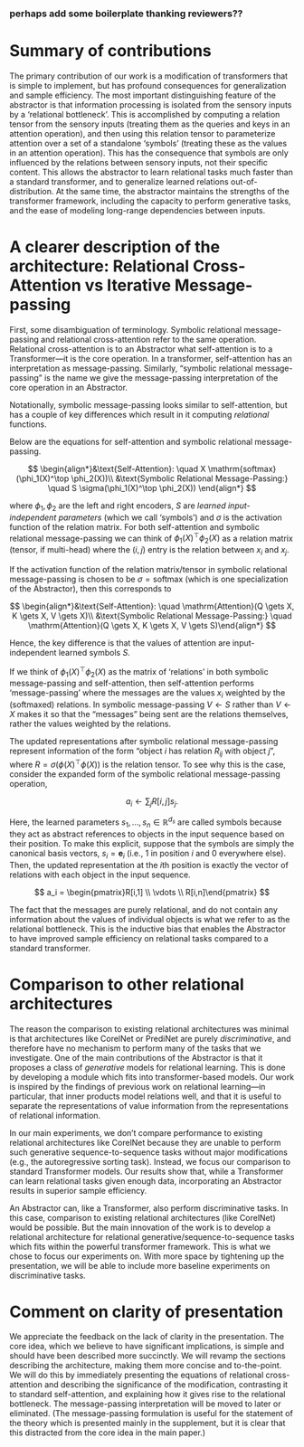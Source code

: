### perhaps add some boilerplate thanking reviewers??

# Summary of contributions

The primary contribution of our work is a modification of transformers that is simple to implement, but has profound consequences for generalization and sample efficiency. The most important distinguishing feature of the abstractor is that information processing is isolated from the sensory inputs by a ‘relational bottleneck’. This is accomplished by computing a relation tensor from the sensory inputs (treating them as the queries and keys in an attention operation), and then using this relation tensor to parameterize attention over a set of a standalone ‘symbols’ (treating these as the values in an attention operation). This has the consequence that symbols are only influenced by the relations between sensory inputs, not their specific content. This allows the abstractor to learn relational tasks much faster than a standard transformer, and to generalize learned relations out-of-distribution. At the same time, the abstractor maintains the strengths of the transformer framework, including the capacity to perform generative tasks, and the ease of modeling long-range dependencies between inputs.

# A clearer description of the architecture: Relational Cross-Attention vs Iterative Message-passing

First, some disambiguation of terminology. Symbolic relational message-passing and relational cross-attention refer to the same operation. Relational cross-attention is to an Abstractor what self-attention is to a Transformer—it is the core operation. In a transformer, self-attention has an interpretation as message-passing. Similarly, “symbolic relational message-passing” is the name we give the message-passing interpretation of the core operation in an Abstractor.

Notationally, symbolic message-passing looks similar to self-attention, but has a couple of key differences which result in it computing *relational* functions.

Below are the equations for self-attention and symbolic relational message-passing.

$$
\begin{align*}&\text{Self-Attention}: \quad X \mathrm{softmax}(\phi_1(X)^\top \phi_2(X))\\ &\text{Symbolic Relational Message-Passing:} \quad S \sigma(\phi_1(X)^\top \phi_2(X)) \end{align*}
$$

where $\phi_1, \phi_2$ are the left and right encoders, $S$ are *learned input-independent parameters* (which we call ‘symbols’) and $\sigma$ is the activation function of the relation matrix. For both self-attention and symbolic relational message-passing we can think of $\phi_1(X)^\top \phi_2(X)$ as a relation matrix (tensor, if multi-head) where the $(i,j)$ entry is the relation between $x_i$ and $x_j$.

If the activation function of the relation matrix/tensor in symbolic relational message-passing is chosen to be $\sigma = \mathrm{softmax}$ (which is one specialization of the Abstractor), then this corresponds to

$$
\begin{align*}&\text{Self-Attention}: \quad \mathrm{Attention}(Q \gets X, K \gets X, V \gets X)\\ &\text{Symbolic Relational Message-Passing:} \quad \mathrm{Attention}(Q \gets X, K \gets X, V \gets S)\end{align*}
$$

Hence, the key difference is that the values of attention are input-independent learned symbols $S$. 

If we think of $\phi_1(X)^\top \phi_2(X)$ as the matrix of ‘relations’ in both symbolic message-passing and self-attention, then self-attention performs ‘message-passing’ where the messages are the values $x_i$ weighted by the (softmaxed) relations. In symbolic message-passing $V \gets S$ rather than $V \gets X$ makes it so that the “messages” being sent are the relations themselves, rather the values weighted by the relations.

The updated representations after symbolic relational message-passing represent information of the form “object $i$ has relation $R_{ij}$ with object $j$”, where $R = \sigma(\phi(X)^\top \phi(X))$ is the relation tensor. To see why this is the case, consider the expanded form of the symbolic relational message-passing operation,

$$
a_i \gets \sum_{j} R[i,j] s_j.
$$

Here, the learned parameters $s_1, \ldots, s_n \in {\mathbb R}^{d_s}$ are called symbols because they act as abstract references to objects in the input sequence based on their position. To make this explicit, suppose that the symbols are simply the canonical basis vectors, $s_i = \mathbf{e}_i$ (i.e., 1 in position $i$ and 0 everywhere else). Then, the updated representation at the $i$th position is exactly the vector of relations with each object in the input sequence.

$$
a_i = \begin{pmatrix}R[i,1] \\ \vdots \\ R[i,n]\end{pmatrix}
$$

The fact that the messages are purely relational, and do not contain any information about the values of individual objects is what we refer to as the relational bottleneck. This is the inductive bias that enables the Abstractor to have improved sample efficiency on relational tasks compared to a standard transformer.

# Comparison to other relational architectures

The reason the comparison to existing relational architectures was minimal is that architectures like CorelNet or PrediNet are purely *discriminative*, and therefore have no mechanism to perform many of the tasks that we investigate. One of the main contributions of the Abstractor is that it proposes a class of *generative* models for relational learning. This is done by developing a module which fits into transformer-based models. Our work is inspired by the findings of previous work on relational learning—in particular, that inner products model relations well, and that it is useful to separate the representations of value information from the representations of relational information.

In our main experiments, we don’t compare performance to existing relational architectures like CorelNet because they are unable to perform such generative sequence-to-sequence tasks without major modifications (e.g., the autoregressive sorting task). Instead, we focus our comparison to standard Transformer models. Our results show that, while a Transformer can learn relational tasks given enough data, incorporating an Abstractor results in superior sample efficiency.

An Abstractor can, like a Transformer, also perform discriminative tasks. In this case, comparison to existing relational architectures (like CorelNet) would be possible. But the main innovation of the work is to develop a relational architecture for relational generative/sequence-to-sequence tasks which fits within the powerful transformer framework. This is what we chose to focus our experiments on.  With more space by tightening up the presentation, we will be able to include more baseline experiments on discriminative tasks.

# Comment on clarity of presentation

We appreciate the feedback on the lack of clarity in the presentation.  The core idea, which we believe to have significant implications, is simple and should have been described more succinctly. We will revamp the sections describing the architecture, making them more concise and to-the-point. We will do this by immediately presenting the equations of relational cross-attention and describing the significance of the modification, contrasting it to standard self-attention, and explaining how it gives rise to the relational bottleneck. The message-passing interpretation will be moved to later or eliminated. (The message-passing formulation is useful for the statement of the theory which is presented mainly in the supplement, but it is clear that this distracted from the core idea in the main paper.)
